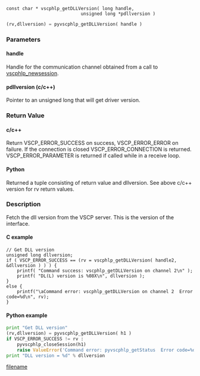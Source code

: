 

```clike
const char * vscphlp_getDLLVersion( long handle, 
                            unsigned long *pdllversion )
```

```python
(rv,dllversion) = pyvscphlp_getDLLVersion( handle )
```

### Parameters

#### handle
Handle for the communication channel obtained from a call to [vscphlp_newsession](vscphlp_newsession.md).

#### pdllversion (c/c++)
Pointer to an unsigned long that will get driver version.

### Return Value

#### c/c++

Return VSCP_ERROR_SUCCESS on success, VSCP_ERROR_ERROR on failure. If the connection is closed VSCP_ERROR_CONNECTION is returned. VSCP_ERROR_PARAMETER is returned if called while in a receive loop.

#### Python

Returned a tuple consisting of return value and dllversion. See above c/c++ version for rv return values.


### Description
Fetch the dll version from the VSCP server. This is the version of the interface. 

#### C example

```clike
// Get DLL version
unsigned long dllversion;
if ( VSCP_ERROR_SUCCESS == (rv = vscphlp_getDLLVersion( handle2, &dllversion ) ) ) {
    printf( "Command success: vscphlp_getDLLVersion on channel 2\n" );
    printf( "DL(L) version is %08X\n", dllversion );
}
else {
    printf("\aCommand error: vscphlp_getDLLVersion on channel 2  Error code=%d\n", rv);
}
```

#### Python example

```python
print "Get DLL version"
(rv,dllversion) = pyvscphlp_getDLLVersion( h1 )
if VSCP_ERROR_SUCCESS != rv :
    pyvscphlp_closeSession(h1)
    raise ValueError('Command error: pyvscphlp_getStatus  Error code=%d' % rv )
print "DLL version = %d" % dllversion
```



[filename](./bottom_copyright.md ':include')